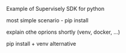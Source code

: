 Example of Supervisely SDK for python

most simple scenario - pip install

explain othe oprions shortly (venv, docker, ...)

pip install + venv alternative

